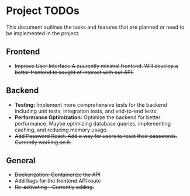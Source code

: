 # Project TODOs

This document outlines the tasks and features that are planned or need to be implemented in the project.

## Frontend
- ~~Improve User Interface:A cuurently minimal frontend. Will develop a better frontend to sought of interact with our API.~~

## Backend
- **Testing:** Implement more comprehensive tests for the backend including unit tests, integration tests, and end-to-end tests.
- **Performance Optimization:** Optimize the backend for better performance. Maybe optimizing database queries, implementing caching, and reducing memory usage.
- ~~Add Password Reset: Add a way for users to reset their passwords. Currently working on it.~~

## General
- ~~Dockerization: Containerize the API~~
- ~~Add flags for the frontend API route~~
- ~~Re-activating - Currently adding.~~
